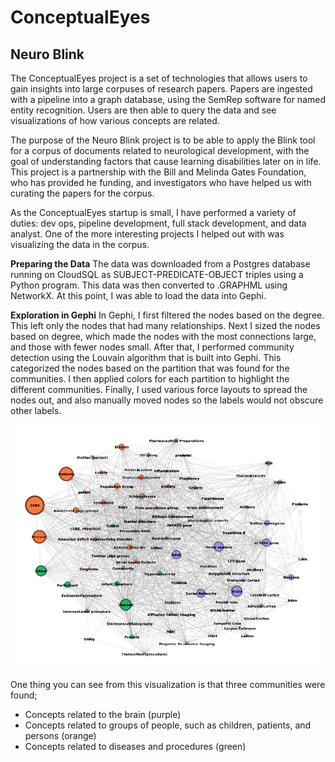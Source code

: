 # ConceptualEyes

## Neuro Blink

The ConceptualEyes project is a set of technologies that allows users to gain insights into large corpuses of research papers. Papers are ingested with a pipeline into a graph database, using the SemRep software for named entity recognition.  Users are then able to query the data and see visualizations of how various concepts are related.

The purpose of the Neuro Blink project is to be able to apply the Blink tool for a corpus of documents related to neurological development, with the goal of understanding factors that cause learning disabilities later on in life.  This project is a partnership with the Bill and Melinda Gates Foundation, who has provided he funding, and investigators who have helped us with curating the papers for the corpus.

As the ConceptualEyes startup is small, I have performed a variety of duties: dev ops, pipeline development, full stack development, and data analyst.  One of the more interesting projects I helped out with was visualizing the data in the corpus.

**Preparing the Data**
The data was downloaded from a Postgres database running on CloudSQL as SUBJECT-PREDICATE-OBJECT triples using a Python program.  This data was then converted to .GRAPHML using NetworkX. At this point, I was able to load the data into Gephi.

**Exploration in Gephi**
In Gephi, I first filtered the nodes based on the degree.  This left only the nodes that had many relationships.  Next I sized the nodes based on degree, which made the nodes with the most connections large, and those with fewer nodes small.  After that, I performed community detection using the Louvain algorithm that is built into Gephi.  This categorized the nodes based on the partition that was found for the communities.  I then applied colors for each partition to highlight the different communities.  Finally, I used various force layouts to spread the nodes out, and also manually moved nodes so the labels would not obscure other labels.

![Community Detection](./CommunityDetection_Edges.png)

One thing you can see from this visualization is that three communities were found;
* Concepts related to the brain (purple)
* Concepts related to groups of people, such as children, patients, and persons (orange)
* Concepts related to diseases and procedures (green)
